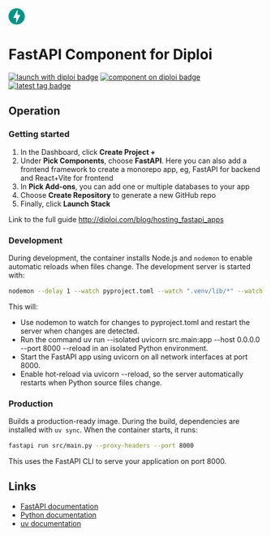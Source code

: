 <img alt="icon" src=".diploi/icon.svg" width="32">

# FastAPI Component for Diploi

[![launch with diploi badge](https://diploi.com/launch.svg)](https://diploi.com/component/fastapi)
[![component on diploi badge](https://diploi.com/component.svg)](https://diploi.com/component/fastapi)
[![latest tag badge](https://badgen.net/github/tag/diploi/component-fastapi-beta)](https://diploi.com/component/fastapi)

## Operation

### Getting started

1. In the Dashboard, click **Create Project +**
2. Under **Pick Components**, choose **FastAPI**. Here you can also add a frontend framework to create a monorepo app, eg, FastAPI for backend and React+Vite for frontend
3. In **Pick Add-ons**, you can add one or multiple databases to your app
4. Choose **Create Repository** to generate a new GitHub repo
5. Finally, click **Launch Stack**

Link to the full guide http://diploi.com/blog/hosting_fastapi_apps

### Development

During development, the container installs Node.js and `nodemon` to enable automatic reloads when files change. The development server is started with:

```sh
nodemon --delay 1 --watch pyproject.toml --watch ".venv/lib/*" --watch ".venv/lib64/*" --exec "uv run --isolated uvicorn src.main:app --host 0.0.0.0 --port 8000 --reload --reload-dir src --reload-exclude \".venv/**\""
```

This will:
- Use nodemon to watch for changes to pyproject.toml and restart the server when changes are detected.
- Run the command uv run --isolated uvicorn src.main:app --host 0.0.0.0 --port 8000 --reload in an isolated Python environment.
- Start the FastAPI app using uvicorn on all network interfaces at port 8000.
- Enable hot-reload via uvicorn --reload, so the server automatically restarts when Python source files change.

### Production

Builds a production-ready image. During the build, dependencies are installed with `uv sync`. When the container starts, it runs:

```sh
fastapi run src/main.py --proxy-headers --port 8000
```

This uses the FastAPI CLI to serve your application on port 8000.

## Links

- [FastAPI documentation](https://fastapi.tiangolo.com/)
- [Python documentation](https://docs.python.org/)
- [uv documentation](https://docs.astral.sh/uv/)

